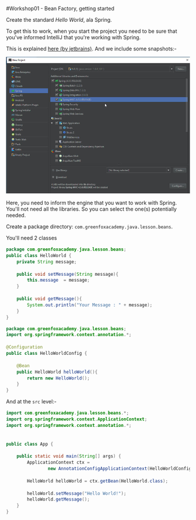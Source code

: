 #Workshop01 - Bean Factory, getting started

Create the standard *Hello World*, ala Spring.

To get this to work, when you start the project you need to be sure that you've informed IntelliJ that you're working with Spring.

This is explained [here (by jetbrains)](https://www.jetbrains.com/help/idea/2016.2/enabling-spring-support.html).  And we include some snapshots:-

<img src="./Workshop01-1.jpg">

Here, you need to inform the engine that you want to work with Spring.  You'll not need all the libraries.  So you can select the one(s) potentially needed.

Create a package directory: `com.greenfoxacademy.java.lesson.beans`.

You'll need 2 classes
```java
package com.greenfoxacademy.java.lesson.beans;
public class HelloWorld {
    private String message;

    public void setMessage(String message){
        this.message  = message;
    }

    public void getMessage(){
        System.out.println("Your Message : " + message);
    }
}
```

```java
package com.greenfoxacademy.java.lesson.beans;
import org.springframework.context.annotation.*;

@Configuration
public class HelloWorldConfig {

    @Bean
    public HelloWorld helloWorld(){
        return new HelloWorld();
    }
}
```

And at the `src` level:-
```java
import com.greenfoxacademy.java.lesson.beans.*;
import org.springframework.context.ApplicationContext;
import org.springframework.context.annotation.*;


public class App {

    public static void main(String[] args) {
        ApplicationContext ctx =
                new AnnotationConfigApplicationContext(HelloWorldConfig.class);

        HelloWorld helloWorld = ctx.getBean(HelloWorld.class);

        helloWorld.setMessage("Hello World!");
        helloWorld.getMessage();
    }
}
```
